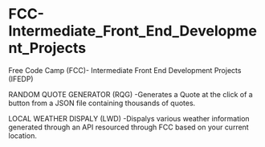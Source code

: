 # FCC-Intermediate_Front_End_Development_Projects
Free Code Camp (FCC)- Intermediate Front End Development Projects (IFEDP)

RANDOM QUOTE GENERATOR (RQG)
  -Generates a Quote at the click of a button from a JSON file containing thousands of quotes.
  
LOCAL WEATHER DISPALY (LWD)
  -Dispalys various weather information generated through an API resourced through FCC based on your current location. 

